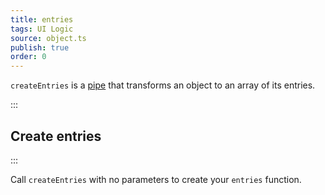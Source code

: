 ```yaml
---
title: entries
tags: UI Logic
source: object.ts
publish: true
order: 0
---
```


`createEntries` is a [pipe](/docs/logic/pipes-overview) that transforms an object to an array of its entries.


:::
## Create entries
:::

Call `createEntries` with no parameters to create your `entries` function.
